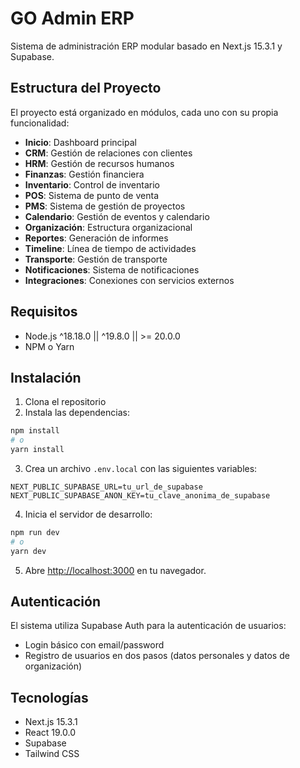 # GO Admin ERP

Sistema de administración ERP modular basado en Next.js 15.3.1 y Supabase.

## Estructura del Proyecto

El proyecto está organizado en módulos, cada uno con su propia funcionalidad:

- **Inicio**: Dashboard principal
- **CRM**: Gestión de relaciones con clientes
- **HRM**: Gestión de recursos humanos
- **Finanzas**: Gestión financiera
- **Inventario**: Control de inventario
- **POS**: Sistema de punto de venta
- **PMS**: Sistema de gestión de proyectos
- **Calendario**: Gestión de eventos y calendario
- **Organización**: Estructura organizacional
- **Reportes**: Generación de informes
- **Timeline**: Línea de tiempo de actividades
- **Transporte**: Gestión de transporte
- **Notificaciones**: Sistema de notificaciones
- **Integraciones**: Conexiones con servicios externos

## Requisitos

- Node.js ^18.18.0 || ^19.8.0 || >= 20.0.0
- NPM o Yarn

## Instalación

1. Clona el repositorio
2. Instala las dependencias:

```bash
npm install
# o
yarn install
```

3. Crea un archivo `.env.local` con las siguientes variables:

```
NEXT_PUBLIC_SUPABASE_URL=tu_url_de_supabase
NEXT_PUBLIC_SUPABASE_ANON_KEY=tu_clave_anonima_de_supabase
```

4. Inicia el servidor de desarrollo:

```bash
npm run dev
# o
yarn dev
```

5. Abre [http://localhost:3000](http://localhost:3000) en tu navegador.

## Autenticación

El sistema utiliza Supabase Auth para la autenticación de usuarios:

- Login básico con email/password
- Registro de usuarios en dos pasos (datos personales y datos de organización)

## Tecnologías

- Next.js 15.3.1
- React 19.0.0
- Supabase
- Tailwind CSS
